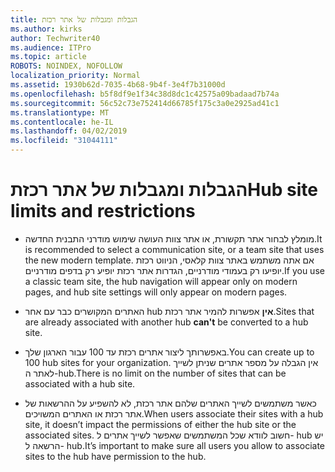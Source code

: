 ```yaml
---
title: הגבלות ומגבלות של אתר רכזת
ms.author: kirks
author: Techwriter40
ms.audience: ITPro
ms.topic: article
ROBOTS: NOINDEX, NOFOLLOW
localization_priority: Normal
ms.assetid: 1930b62d-7035-4b68-9b4f-3e4f7b31000d
ms.openlocfilehash: b5f8df9e1f34c38d8dc1c42575a09badaad7b74a
ms.sourcegitcommit: 56c52c73e752414d66785f175c3a0e2925ad41c1
ms.translationtype: MT
ms.contentlocale: he-IL
ms.lasthandoff: 04/02/2019
ms.locfileid: "31044111"
---
```

# <a name="hub-site-limits-and-restrictions"></a><span data-ttu-id="94262-102">הגבלות ומגבלות של אתר רכזת</span><span class="sxs-lookup"><span data-stu-id="94262-102">Hub site limits and restrictions</span></span>


- <span data-ttu-id="94262-103">מומלץ לבחור אתר תקשורת, או אתר צוות העושה שימוש מודרני התבנית החדשה.</span><span class="sxs-lookup"><span data-stu-id="94262-103">It is recommended to select a communication site, or a team site that uses the new modern template.</span></span> <span data-ttu-id="94262-104">אם אתה משתמש באתר צוות קלאסי, הניווט רכזת יופיעו רק בעמודי מודרניים, הגדרות אתר רכזת יופיע רק בדפים מודרניים.</span><span class="sxs-lookup"><span data-stu-id="94262-104">If you use a classic team site, the hub navigation will appear only on modern pages, and hub site settings will only appear on modern pages.</span></span>


- <span data-ttu-id="94262-105">האתרים המקושרים כבר עם אחר hub **אין** אפשרות להמיר אתר רכזת.</span><span class="sxs-lookup"><span data-stu-id="94262-105">Sites that are already associated with another hub **can't** be converted to a hub site.</span></span>


- <span data-ttu-id="94262-106">באפשרותך ליצור אתרים רכזת עד 100 עבור הארגון שלך.</span><span class="sxs-lookup"><span data-stu-id="94262-106">You can create up to 100 hub sites for your organization.</span></span> <span data-ttu-id="94262-107">אין הגבלה על מספר אתרים שניתן לשייך לאתר ה-hub.</span><span class="sxs-lookup"><span data-stu-id="94262-107">There is no limit on the number of sites that can be associated with a hub site.</span></span>


- <span data-ttu-id="94262-108">כאשר משתמשים לשייך האתרים שלהם אתר רכזת, לא להשפיע על ההרשאות של אתר רכזת או האתרים המשויכים.</span><span class="sxs-lookup"><span data-stu-id="94262-108">When users associate their sites with a hub site, it doesn’t impact the permissions of either the hub site or the associated sites.</span></span> <span data-ttu-id="94262-109">חשוב לוודא שכל המשתמשים שאפשר לשייך אתרים ל- hub יש הרשאה ל- hub.</span><span class="sxs-lookup"><span data-stu-id="94262-109">It’s important to make sure all users you allow to associate sites to the hub have permission to the hub.</span></span>

